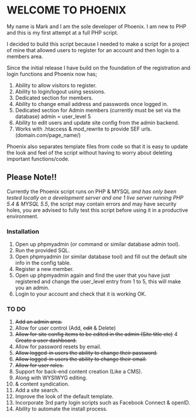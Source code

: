 # WELCOME TO PHOENIX

My name is Mark and I am the sole developer of Phoenix. I am new to PHP and this is my first attempt at a full PHP script.

I decided to build this script because I needed to make a script for a project of mine that allowed users to register for an account and then login to a members area. 

Since the initial release I have build on the foundation of the registration and login functions and Phoenix now has;

1. Ability to allow visitors to register.
2. Ability to login/logout using sessions.
3. Dedicated section for members.
4. Ability to change email address and passwords once logged in.
5. Dedicated section for Admin members (currently must be set via the database) admin = user_level 5
6. Ability to edit users and update site config from the admin backend.
7. Works with .htaccess & mod_rewrite to provide SEF urls. (domain.com/page_name/)

Phoenix also separates template files from code so that it is easy to update the look and feel of the script without having to worry about deleting important functions/code.

## Please Note!!
Currently the Phoenix script runs on PHP & MYSQL *and has only been tested locally on a development server and one 1 live server running PHP 5.4 & MYSQL 5.5*, the script may contain errors and may have security holes, 
you are advised to fully test this script before using it in a productive environment.

### Installation

1. Open up phpmyadmin (or command or similar database admin tool).
2. Run the provided SQL.
3. Open phpmyadmin (or similar database tool) and fill out the default site info in the config table.
3. Register a new member.
4. Open up phpmyadmin again and find the user that you have just registered and change the user_level entry from 1 to 5, this will make you an admin.
5. Login to your account and check that it is working OK.

### TO DO

1. ~~Add an admin area.~~
2. Allow for user control (Add, ~~edit~~ & Delete)
3. ~~Allow for site config items to be edited in the admin (Site title etc)~~
4 ~~Create a user dashboard.~~
5. Allow for password resets by email.
6. ~~Allow logged-in users the ability to change their password.~~
7. ~~Allow logged-in users the ability to change their email.~~
8. ~~Allow for user roles.~~
9. Support for back-end content creation (Like a CMS).
10. Along with WYSIWYG editing.
11. & content syndication.
12. Add a site search.
13. Improve the look of the default template.
14. Incorporate 3rd party login scripts such as Facebook Connect & openID.
15. Ability to automate the install process.